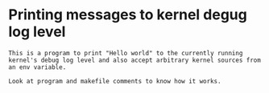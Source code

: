 # Printing messages to kernel degug log level
	This is a program to print "Hello world" to the currently running kernel's debug log level and also accept arbitrary kernel sources from an env variable.

	Look at program and makefile comments to know how it works.